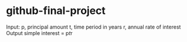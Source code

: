 # github-final-project


Input:
   p, principal amount
   t, time period in years
   r, annual rate of interest
Output
   simple interest = p*t*r
